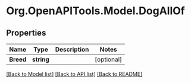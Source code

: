 # Org.OpenAPITools.Model.DogAllOf

## Properties

Name | Type | Description | Notes
------------ | ------------- | ------------- | -------------
**Breed** | **string** |  | [optional] 

[[Back to Model list]](../../README.md#documentation-for-models) [[Back to API list]](../../README.md#documentation-for-api-endpoints) [[Back to README]](../../README.md)

